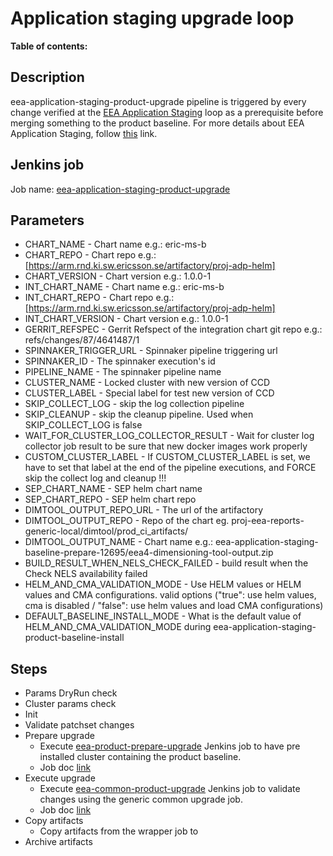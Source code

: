 # Application staging upgrade loop

**Table of contents:**
<!-- START doctoc
...
END doctoc -->

## Description

eea-application-staging-product-upgrade pipeline is triggered by every change verified at the [EEA Application Staging](https://spinnaker.rnd.gic.ericsson.se/#/applications/eea/executions?pipeline=eea-application-staging) loop as a prerequisite before merging something to the product baseline. For more details about EEA Application Staging, follow [this](https://eteamspace.internal.ericsson.com/display/ECISE/Information+about+eea-application-staging+loop+in+Product+CI) link.

## Jenkins job

Job name: [eea-application-staging-product-upgrade](https://seliius27190.seli.gic.ericsson.se:8443/job/eea-application-staging-product-upgrade/)

## Parameters

+ CHART_NAME - Chart name e.g.: eric-ms-b
+ CHART_REPO - Chart repo e.g.: [https://arm.rnd.ki.sw.ericsson.se/artifactory/proj-adp-helm]
+ CHART_VERSION - Chart version e.g.: 1.0.0-1
+ INT_CHART_NAME - Chart name e.g.: eric-ms-b
+ INT_CHART_REPO - Chart repo e.g.: [https://arm.rnd.ki.sw.ericsson.se/artifactory/proj-adp-helm]
+ INT_CHART_VERSION - Chart version e.g.: 1.0.0-1
+ GERRIT_REFSPEC - Gerrit Refspect of the integration chart git repo e.g.: refs/changes/87/4641487/1
+ SPINNAKER_TRIGGER_URL - Spinnaker pipeline triggering url
+ SPINNAKER_ID - The spinnaker execution's id
+ PIPELINE_NAME - The spinnaker pipeline name
+ CLUSTER_NAME - Locked cluster with new version of CCD
+ CLUSTER_LABEL - Special label for test new version of CCD
+ SKIP_COLLECT_LOG - skip the log collection pipeline
+ SKIP_CLEANUP - skip the cleanup pipeline. Used when SKIP_COLLECT_LOG is false
+ WAIT_FOR_CLUSTER_LOG_COLLECTOR_RESULT - Wait for cluster log collector job result to be sure that new docker images work properly
+ CUSTOM_CLUSTER_LABEL - If CUSTOM_CLUSTER_LABEL is set, we have to set that label at the end of the pipeline executions, and FORCE skip the collect log and cleanup !!!
+ SEP_CHART_NAME - SEP helm chart name
+ SEP_CHART_REPO - SEP helm chart repo
+ DIMTOOL_OUTPUT_REPO_URL - The url of the artifactory
+ DIMTOOL_OUTPUT_REPO - Repo of the chart eg. proj-eea-reports-generic-local/dimtool/prod_ci_artifacts/
+ DIMTOOL_OUTPUT_NAME - Chart name e.g.: eea-application-staging-baseline-prepare-12695/eea4-dimensioning-tool-output.zip
+ BUILD_RESULT_WHEN_NELS_CHECK_FAILED - build result when the Check NELS availability failed
+ HELM_AND_CMA_VALIDATION_MODE - Use HELM values or HELM values and CMA configurations. valid options ("true":  use helm values, cma is disabled / "false": use helm values and load CMA configurations)
+ DEFAULT_BASELINE_INSTALL_MODE - What is the default value of HELM_AND_CMA_VALIDATION_MODE during eea-application-staging-product-baseline-install

## Steps

+ Params DryRun check
+ Cluster params check
+ Init
+ Validate patchset changes
+ Prepare upgrade
  + Execute [eea-product-prepare-upgrade](https://seliius27190.seli.gic.ericsson.se:8443/job/eea-product-prepare-upgrade/) Jenkins job to have pre installed cluster containing the product baseline.
  + Job doc [link](https://eteamspace.internal.ericsson.com/display/ECISE/EEA4+Product+Prepare+Upgrade)
+ Execute upgrade
  + Execute [eea-common-product-upgrade](https://seliius27190.seli.gic.ericsson.se:8443/job/eea-common-product-upgrade/) Jenkins job to validate changes using the generic common upgrade job.
  + Job doc [link](https://eteamspace.internal.ericsson.com/display/ECISE/EEA4+Common+Product+Upgrade)
+ Copy artifacts
  + Copy artifacts from the wrapper job to
+ Archive artifacts
